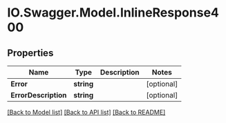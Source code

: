 # IO.Swagger.Model.InlineResponse400
## Properties

Name | Type | Description | Notes
------------ | ------------- | ------------- | -------------
**Error** | **string** |  | [optional] 
**ErrorDescription** | **string** |  | [optional] 

[[Back to Model list]](../README.md#documentation-for-models) [[Back to API list]](../README.md#documentation-for-api-endpoints) [[Back to README]](../README.md)

